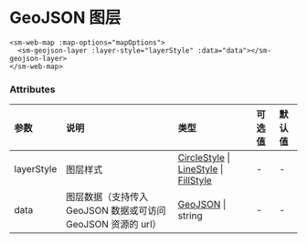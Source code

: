 # GeoJSON 图层

<sm-iframe src="http://iclient.supermap.io/examples/mapboxgl/components_geojson_vue.html"></sm-iframe>

```vue
<sm-web-map :map-options="mapOptions">
  <sm-geojson-layer :layer-style="layerStyle" :data="data"></sm-geojson-layer>
</sm-web-map>
```

### Attributes

| 参数       | 说明                                                           | 类型                                                                                                                                                                                          | 可选值 | 默认值 |
| :--------- | :------------------------------------------------------------- | :-------------------------------------------------------------------------------------------------------------------------------------------------------------------------------------------- | :----- | :----- |
| layerStyle | 图层样式                                                       | [CircleStyle](/zh/api/common-types/common-types.md#circlestyle) \| [LineStyle](/zh/api/common-types/common-types.md#linestyle) \| [FillStyle](/zh/api/common-types/common-types.md#fillstyle) | -      | -      |
| data       | 图层数据（支持传入 GeoJSON 数据或可访问 GeoJSON 资源的 url） | [GeoJSON](https://geojson.org/) \| string                                                                                                                                                     | -      | -      |
